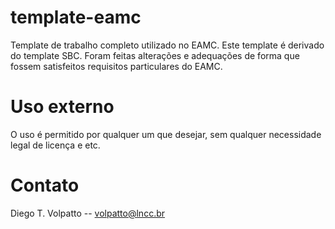 # template-eamc
Template de trabalho completo utilizado no EAMC. Este template é derivado do template SBC.
Foram feitas alterações e adequações de forma que fossem satisfeitos requisitos particulares do EAMC.

# Uso externo
O uso é permitido por qualquer um que desejar, sem qualquer necessidade legal de licença e etc.

# Contato
Diego T. Volpatto -- volpatto@lncc.br
